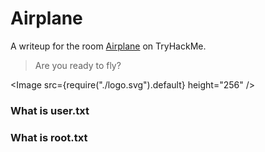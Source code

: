 # Airplane

A writeup for the room [Airplane](https://tryhackme.com/room/include) on TryHackMe.

> Are you ready to fly?

<Image src={require("./logo.svg").default} height="256" />

### What is user.txt

### What is root.txt

